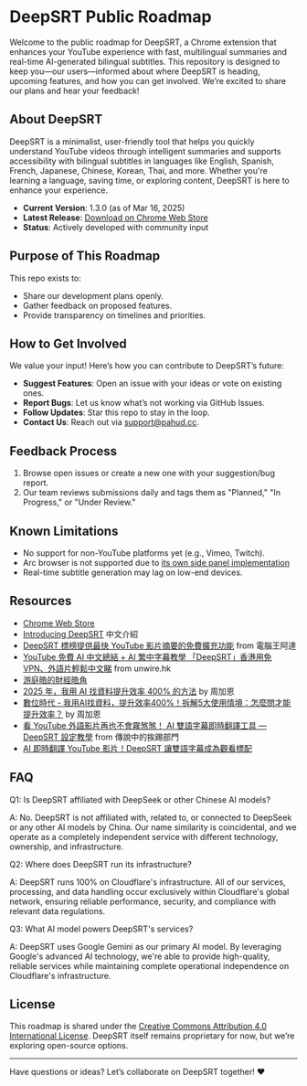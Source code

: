 # DeepSRT Public Roadmap

Welcome to the public roadmap for DeepSRT, a Chrome extension that enhances your YouTube experience with fast, multilingual summaries and real-time AI-generated bilingual subtitles. 
This repository is designed to keep you—our users—informed about where DeepSRT is heading, upcoming features, and how you can get involved. We’re excited to share our plans and hear your feedback!

## About DeepSRT

DeepSRT is a minimalist, user-friendly tool that helps you quickly understand YouTube videos through intelligent summaries and supports accessibility with bilingual subtitles in languages like English, 
Spanish, French, Japanese, Chinese, Korean, Thai, and more. Whether you're learning a language, saving time, or exploring content, DeepSRT is here to enhance your experience.

- **Current Version**: 1.3.0 (as of Mar 16, 2025)
- **Latest Release**: [Download on Chrome Web Store](https://chromewebstore.google.com/detail/deepsrt-experience-the-fa/mdaaadlpcanoofcoeanghbmpbdbhladd)
- **Status**: Actively developed with community input

## Purpose of This Roadmap

This repo exists to:
- Share our development plans openly.
- Gather feedback on proposed features.
- Provide transparency on timelines and priorities.


## How to Get Involved

We value your input! Here’s how you can contribute to DeepSRT’s future:
- **Suggest Features**: Open an issue with your ideas or vote on existing ones.
- **Report Bugs**: Let us know what’s not working via GitHub Issues.
- **Follow Updates**: Star this repo to stay in the loop.
- **Contact Us**: Reach out via [support@pahud.cc](mailto:support@pahud.cc).

## Feedback Process

1. Browse open issues or create a new one with your suggestion/bug report.
2. Our team reviews submissions daily and tags them as "Planned," "In Progress," or "Under Review."

## Known Limitations

- No support for non-YouTube platforms yet (e.g., Vimeo, Twitch).
- Arc browser is not supported due to [its own side panel implementation](https://www.perplexity.ai/search/does-arc-support-chome-side-pa-5dCxcoBAS2OgIvpGONiWKQ)
- Real-time subtitle generation may lag on low-end devices.

## Resources

- [Chrome Web Store](https://chromewebstore.google.com/detail/deepsrt-experience-the-fa/mdaaadlpcanoofcoeanghbmpbdbhladd)
- [Introducing DeepSRT](https://www.youtube.com/watch?v=RF7hWvbJWoE) 中文介紹
- [DeepSRT 標榜提供最快 YouTube 影片摘要的免費擴充功能](https://www.koc.com.tw/archives/586485) from 電腦王阿達
- [YouTube 免費 AI 中文總結 + AI 繁中字幕教學  「DeepSRT」香港用免 VPN、外語片輕鬆中文睇](https://unwire.hk/2025/02/21/deepsrt/ai/) from unwire.hk
- [游庭皓的財經皓角](https://www.youtube.com/live/vulWlFRePKM?t=537s)
- [2025 年，我用 AI 找資料提升效率 400% 的方法](https://prompt.chiukaun.com/i/157825588/用-ai-看影片) by 周加恩
- [數位時代 - 我用AI找資料，提升效率400%！拆解5大使用情境：怎麼問才能提升效率？](https://www.bnext.com.tw/article/82429/how-to-use-ai-improve-efficiency) by 周加恩
- [看 YouTube 外語影片再也不會霧煞煞！ AI 雙語字幕即時翻譯工具 — DeepSRT 設定教學](https://mobileai.net/2025/03/07/deepsrt/) from 傳說中的挨踢部門
- [AI 即時翻譯 YouTube 影片！DeepSRT 讓雙語字幕成為觀看標配](https://aitw.rakosell.com/zh/blog/page-37)

## FAQ

Q1: Is DeepSRT affiliated with DeepSeek or other Chinese AI models?

A: No. DeepSRT is not affiliated with, related to, or connected to DeepSeek or any other AI models by China. Our name similarity is coincidental, and we operate as a completely independent service with different technology, ownership, and infrastructure. 

Q2: Where does DeepSRT run its infrastructure?

A: DeepSRT runs 100% on Cloudflare's infrastructure. All of our services, processing, and data handling occur exclusively within Cloudflare's global network, ensuring reliable performance, security, and compliance with relevant data regulations.

Q3: What AI model powers DeepSRT's services?

A: DeepSRT uses Google Gemini as our primary AI model. By leveraging Google's advanced AI technology, we're able to provide high-quality, reliable services while maintaining complete operational independence on Cloudflare's infrastructure.


## License

This roadmap is shared under the [Creative Commons Attribution 4.0 International License](https://creativecommons.org/licenses/by/4.0/). DeepSRT itself remains proprietary for now, but we’re exploring open-source options.

---

Have questions or ideas? Let’s collaborate on DeepSRT together! ❤️
